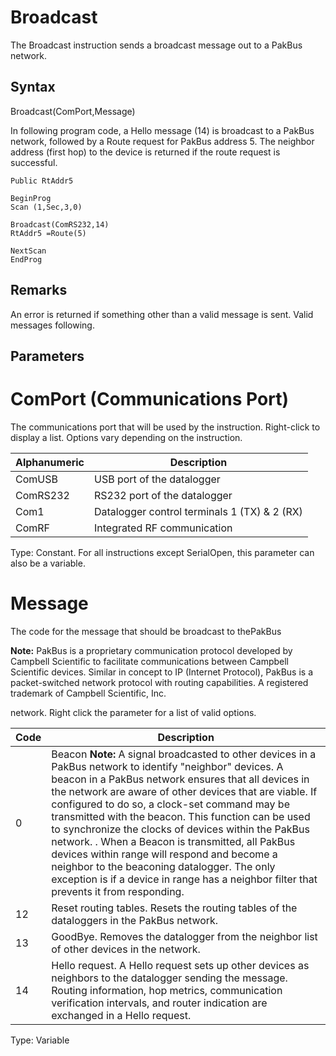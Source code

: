 # Broadcast

The Broadcast instruction sends a broadcast message out to a PakBus network.

## Syntax

Broadcast(ComPort,Message)

In following program code, a Hello message (14) is broadcast to a PakBus network, followed by a Route request for PakBus address 5. The neighbor address (first hop) to the device is returned if the route request is successful.

```
Public RtAddr5

BeginProg
Scan (1,Sec,3,0)

Broadcast(ComRS232,14)
RtAddr5 =Route(5)

NextScan
EndProg
```

## Remarks

An error is returned if something other than a valid message is sent. Valid messages following.

## Parameters

# ComPort (Communications Port)

The communications port that will be used by the instruction. Right-click to display a list. Options vary depending on the instruction.

| Alphanumeric | Description                                  |
| ------------ | -------------------------------------------- |
| ComUSB       | USB port of the datalogger                   |
| ComRS232     | RS232 port of the datalogger                 |
| Com1         | Datalogger control terminals 1 (TX) & 2 (RX) |
| ComRF        | Integrated RF communication                  |

Type: Constant. For all instructions except SerialOpen, this parameter can also be a variable.

# Message

The code for the message that should be broadcast to thePakBus

**Note:** PakBus is a proprietary communication protocol developed by Campbell Scientific to facilitate communications between Campbell Scientific devices. Similar in concept to IP (Internet Protocol), PakBus is a packet-switched network protocol with routing capabilities. A registered trademark of Campbell Scientific, Inc.

network. Right click the parameter for a list of valid options.

| Code | Description                                                                                                                                                                                                                                                                                                                                                                                                                                                                                                                                                                                                                              |
| ---- | ---------------------------------------------------------------------------------------------------------------------------------------------------------------------------------------------------------------------------------------------------------------------------------------------------------------------------------------------------------------------------------------------------------------------------------------------------------------------------------------------------------------------------------------------------------------------------------------------------------------------------------------- |
| 0    | Beacon **Note:** A signal broadcasted to other devices in a PakBus network to identify "neighbor" devices. A beacon in a PakBus network ensures that all devices in the network are aware of other devices that are viable. If configured to do so, a clock-set command may be transmitted with the beacon. This function can be used to synchronize the clocks of devices within the PakBus network. . When a Beacon is transmitted, all PakBus devices within range will respond and become a neighbor to the beaconing datalogger. The only exception is if a device in range has a neighbor filter that prevents it from responding. |
| 12   | Reset routing tables. Resets the routing tables of the dataloggers in the PakBus network.                                                                                                                                                                                                                                                                                                                                                                                                                                                                                                                                                |
| 13   | GoodBye. Removes the datalogger from the neighbor list of other devices in the network.                                                                                                                                                                                                                                                                                                                                                                                                                                                                                                                                                  |
| 14   | Hello request. A Hello request sets up other devices as neighbors to the datalogger sending the message. Routing information, hop metrics, communication verification intervals, and router indication are exchanged in a Hello request.                                                                                                                                                                                                                                                                                                                                                                                                 |

Type: Variable
